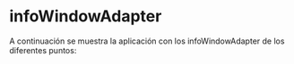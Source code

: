 # infoWindowAdapter
A continuación se muestra la aplicación con los infoWindowAdapter de los diferentes puntos:

[](https://github.com/vgguillen/infoWindowAdapter/blob/main/Logos/Listo%20FCI.png?raw=true)

